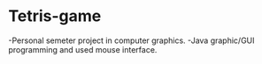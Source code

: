 # Tetris-game
-Personal semeter project in computer graphics.
-Java graphic/GUI programming and used mouse interface.
